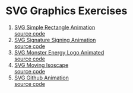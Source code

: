 # SVG Graphics Exercises

1. [SVG Simple Rectangle Animation]()  
  [source code](https://codepen.io/julianshapiro/pen/wmtEH)
2. [SVG Signature Signing Animation]()  
  [source code](https://codepen.io/ghepting/pen/xnezB)
3. [SVG Monster Energy Logo Animated]()  
  [source code](https://codepen.io/TimPietrusky/pen/vKuja)
4. [SVG Moving Isoscape]()  
  [source code](https://codepen.io/sdras/pen/BinLh)
5. [SVG Github Animation]()  
  [source code](https://codepen.io/sol0mka/pen/kzyjJ)
  

